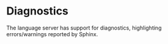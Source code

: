 # Diagnostics

The language server has support for diagnostics, highlighting errors/warnings reported by Sphinx.

```{image} /not-an-image.png
```
